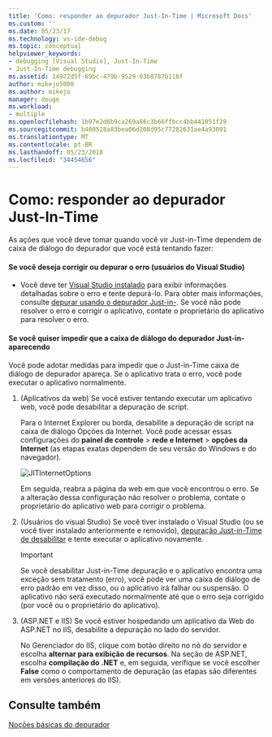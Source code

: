 ```yaml
---
title: 'Como: responder ao depurador Just-In-Time | Microsoft Docs'
ms.custom: ''
ms.date: 05/23/17
ms.technology: vs-ide-debug
ms.topic: conceptual
helpviewer_keywords:
- debugging [Visual Studio], Just-In-Time
- Just-In-Time debugging
ms.assetid: 14972d5f-69bc-479b-9529-03b8787b118f
author: mikejo5000
ms.author: mikejo
manager: douge
ms.workload:
- multiple
ms.openlocfilehash: 1b97e2d6b9ca269a86c3b66ffbcc4bb441051f29
ms.sourcegitcommit: b400528a83bea06d208d95c77282631ae4a93091
ms.translationtype: MT
ms.contentlocale: pt-BR
ms.lasthandoff: 05/23/2018
ms.locfileid: "34454656"
---
```

# <a name="how-to-respond-to-the-just-in-time-debugger"></a>Como: responder ao depurador Just-In-Time

As ações que você deve tomar quando você vir Just-in-Time dependem de caixa de diálogo do depurador que você está tentando fazer:

#### <a name="if-you-want-to-fix-or-debug-the-error-visual-studio-users"></a>Se você deseja corrigir ou depurar o erro (usuários do Visual Studio)

- Você deve ter [Visual Studio instalado](http://www.visualstudio.com) para exibir informações detalhadas sobre o erro e tente depurá-lo. Para obter mais informações, consulte [depurar usando o depurador Just-in-](../debugger/debug-using-the-just-in-time-debugger.md). Se você não pode resolver o erro e corrigir o aplicativo, contate o proprietário do aplicativo para resolver o erro.

#### <a name="if-you-want-to-prevent-the-just-in-time-debugger-dialog-box-from-appearing"></a>Se você quiser impedir que a caixa de diálogo do depurador Just-in-aparecendo

Você pode adotar medidas para impedir que o Just-in-Time caixa de diálogo de depurador apareça. Se o aplicativo trata o erro, você pode executar o aplicativo normalmente.

1. (Aplicativos da web) Se você estiver tentando executar um aplicativo web, você pode desabilitar a depuração de script.

    Para o Internet Explorer ou borda, desabilite a depuração de script na caixa de diálogo Opções da Internet. Você pode acessar essas configurações do **painel de controle** > **rede e Internet** > **opções da Internet** (as etapas exatas dependem de seu versão do Windows e do navegador).

    ![JITInternetOptions](../debugger/media/jitinternetoptions.png "JITInternetOptions")

    Em seguida, reabra a página da web em que você encontrou o erro. Se a alteração dessa configuração não resolver o problema, contate o proprietário do aplicativo web para corrigir o problema.

3. (Usuários do visual Studio) Se você tiver instalado o Visual Studio (ou se você tiver instalado anteriormente e removido), [depuração Just-in-Time de desabilitar](../debugger/debug-using-the-just-in-time-debugger.md) e tente executar o aplicativo novamente.

    > [!IMPORTANT]
    > Se você desabilitar Just-in-Time depuração e o aplicativo encontra uma exceção sem tratamento (erro), você pode ver uma caixa de diálogo de erro padrão em vez disso, ou o aplicativo irá falhar ou suspensão. O aplicativo não será executado normalmente até que o erro seja corrigido (por você ou o proprietário do aplicativo).

2. (ASP.NET e IIS) Se você estiver hospedando um aplicativo da Web do ASP.NET no IIS, desabilite a depuração no lado do servidor.

    No Gerenciador do IIS, clique com botão direito no nó do servidor e escolha **alternar para exibição de recursos**. Na seção de ASP.NET, escolha **compilação do .NET** e, em seguida, verifique se você escolher **False** como o comportamento de depuração (as etapas são diferentes em versões anteriores do IIS).
  
## <a name="see-also"></a>Consulte também    
 [Noções básicas do depurador](../debugger/debugger-basics.md)   
